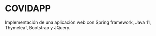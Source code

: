 # COVIDAPP

Implementación de una aplicación web con Spring framework, Java 11, Thymeleaf, Bootstrap y JQuery.